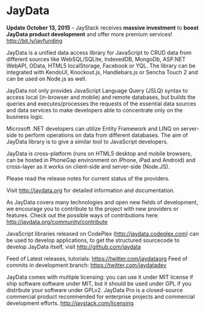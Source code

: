 JayData
=======

**Update October 13, 2015** - JayStack receives **massive investment** to **boost JayData product development** and offer more premium services! http://bit.ly/jayfunding 

JayData is a unified data access library for JavaScript to CRUD data from different sources like WebSQL/SQLite, 
IndexedDB, MongoDb, ASP.NET WebAPI, OData, HTML5 localStorage, Facebook or YQL. 
The library can be integrated with KendoUI, Knockout.js, Handlebars.js or Sencha Touch 2 and can be used on 
Node.js as well.

JayData not only provides JavaScript Language Query (JSLQ) syntax to access local (in-browser and mobile) 
and remote databases, but builds the queries and executes/processes the requests of the essential data 
sources and data services to make developers able to concentrate only on the business logic. 

Microsoft .NET developers can utilize Entity Framework and LINQ on server-side to perform operations on 
data from different databases. The aim of JayData library is to give a similar tool to JavaScript developers.

JayData is cross-platform (runs on HTML5 desktop and mobile browsers, can be hosted in PhoneGap environment 
on iPhone, iPad and Android) and cross-layer as it works on client-side and server-side (Node.JS).

Please read the release notes for current status of the providers.

Visit http://jaydata.org for detailed information and documentation.

As JayData covers many technologies and open new fields of development, we encourage you to contribute to 
the project with new providers or features. 
Check out the possible ways of contributions here: http://jaydata.org/community/contribute

JavaScript libraries released on CodePlex (http://jaydata.codeplex.com) can be used to develop applications, to get 
the structured sourcecode to develop JayData itself, visit http://github.com/jaydata

Feed of Latest releases, tutorials: https://twitter.com/jaydataorg
Feed of commits in development branch: https://twitter.com/jaydatadev

JayData comes with multiple licensing: you can use it under MIT license if ship software software under MIT, 
but it should be used under GPL if you distribute your software under GPLv2. JayData Pro is a closed-source 
commercial product recommended for enterprise projects and commercial development efforts. 
http://jaystack.com/licensing

